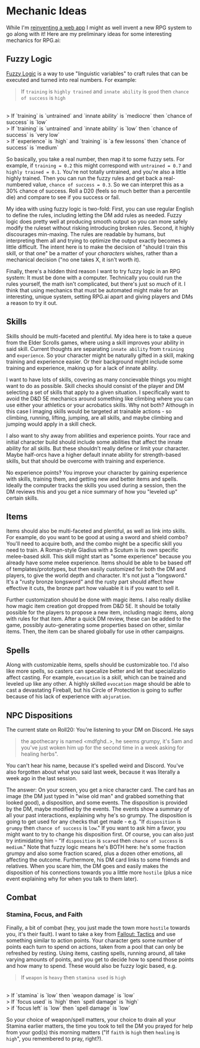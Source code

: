 # Mechanic Ideas
While I'm [reinventing a web app](/devlog/first-steps) I might as well invent a new RPG system to
go along with it! Here are my preliminary ideas for some interesting mechanics for RPG.ai:

## Fuzzy Logic
[Fuzzy Logic](https://en.wikipedia.org/wiki/Fuzzy_logic) is a way to use "linguistic variables" to
craft rules that can be executed and turned into real numbers. For example:

> If `training` is `highly trained` and `innate ability` is `good` then `chance of success` is `high`
<br />
> If `training` is `untrained` and `innate ability` is `mediocre` then `chance of success` is `low`
<br />
> If `training` is `untrained` and `innate ability` is `low` then `chance of success` is `very low`
<br />
> If `experience` is `high` and `training` is `a few lessons` then `chance of success` is `medium`

So basically, you take a real number, then map it to some fuzzy sets. For example, if `training = 0.2`
this might correspond with `untrained = 0.7` and `highly trained = 0.1`. You're not totally untrained,
and you're also a little highly trained. Then you can run the fuzzy rules and get back a real-numbered value,
`chance of success = 0.3`. So we can interpret this as a 30% chance of success. Roll a D20 (feels so
much better than a percentile die) and compare to see if you success or fail.

My idea with using fuzzy logic is two-fold: First, you can use regular English to define the rules,
including letting the DM add rules as needed. Fuzzy logic does pretty well at producing smooth
output so you can more safely modify the ruleset without risking introducing broken rules. Second,
it highly discourages min-maxing. The rules are readable by humans, but interpreting them all and
trying to optimize the output exactly becomes a little difficult. The intent here is to make the
decision of "should I train this skill, or that one" be a matter of your _characters_ wishes, rather
than a mechanical decision ("no one takes X, it isn't worth it).

Finally, there's a hidden third reason I want to try fuzzy logic in an RPG system: It must be done
with a computer. Technically you could run the rules yourself, the math isn't complicated, but
there's just so _much_ of it. I think that using mechanics that must be automated might make for an
interesting, unique system, setting RPG.ai apart and giving players and DMs a reason to try it out.

## Skills
Skills should be multi-faceted and plentiful. My idea here is to take a queue from the Elder Scrolls
games, where using a skill improves your ability in said skill. Current thoughts are separating
`innate ability` from `training` and `experience`. So your character might be naturally gifted in a
skill, making training and experience easier. Or their background might include some training and
experience, making up for a lack of innate ability.

I want to have lots of skills, covering as many concievable things you might want to do as possible.
Skill checks should consist of the player and DM selecting a set of skills that apply to a given
situation. I specifically want to avoid the D&D 5E mechanics around something like climbing where
you can use either your athletics or your acrobatics skills. Why not both? Although in this case I
imaging skills would be targeted at trainable actions - so climbing, running, lifting, jumping, are
all skills, and maybe climbing and jumping would apply in a skill check.

I also want to shy away from abilities and experience points. Your race and initial character build
should include some abilities that affect the innate ability for all skills. But these shouldn't
really define or limit your character. Maybe half-orcs have a higher default innate ability for
strength-based skills, but that should be overcome with training and experience.

No experience points‽ You improve your character by gaining experience with skills, training them,
and getting new and better items and spells. Ideally the computer tracks the skills you used during
a session, then the DM reviews this and you get a nice summary of how you "leveled up" certain
skills.

## Items
Items should also be multi-faceted and plentiful, as well as link into skills. For example, do you
want to be good at using a sword and shield combo? You'll need to acquire both, and the combo might
be a specific skill you need to train. A Roman-style Gladius with a Scutum is its own specific
melee-based skill. This skill might start as "some experience" because you already have some melee
experience. Items should be able to be based off of templates/prototypes, but then easily customized
for both the DM and players, to give the world depth and character. It's not just a "longsword."
It's a "rusty bronze longsword" and the rusty part should affect how effective it cuts, the bronze
part how valuable it is if you want to sell it.

Further customization should be done with magic items. I also really dislike how magic item creation
got dropped from D&D 5E. It should be totally possible for the players to propose a new item,
including magic items, along with rules for that item. After a quick DM review, these can be added
to the game, possibly auto-generating some properties based on other, similar items. Then, the item
can be shared globally for use in other campaigns.

## Spells
Along with customizable items, spells should be customizable too. I'd also like more spells, so
casters can specalize better and let that specializatio affect casting. For example, `evocation` is
a _skill_, which can be trained and leveled up like any other. A highly skilled `evocation` mage
should be able to cast a devastating Fireball, but his Circle of Protection is going to suffer
because of his lack of experience with `abjuration`.

## NPC Dispositions
The current state on Roll20: You're listening to your DM on Discord. He says

> the apothecary is named <mdfghd..>, he seems grumpy, it's 5am and you've just woken him up for the
> second time in a week asking for healing herbs".

You can't hear his name, because it's spelled weird and Discord. You've also forgotten about what
you said last week, because it was literally a week ago in the last session.

The answer: On your screen, you get a nice character card. The card has an image (the DM just typed
in "wise old man" and grabbed something that looked good), a disposition, and some events. The
disposition is provided by the DM, maybe modified by the events. The events show a summary of all
your past interactions, explaining why he's so grumpy. The disposition is going to get used for any
checks that get made - e.g. "If `disposition` is `grumpy` then `chance of success` is `low`." If you
want to ask him a favor, you might want to try to change his disposition first. Of course, you can
also just try intimidating him - "If `disposition` is `scared` then `chance of success` is
`medium`." Note that fuzzy logic means he's BOTH here: he's some fraction grumpy and also some
fraction scared, plus a dozen other emotions, all affecting the outcome. Furthermore, his DM card
links to some friends and relatives. When you scare him, the DM goes and easily makes the
disposition of his connections towards you a little more `hostile` (plus a nice event explaining
why for when you talk to them later).

## Combat

### Stamina, Focus, and Faith
Finally, a bit of combat (hey, you just made the town more `hostile` towards you, it's their fault).
I want to take a key from [Fallout: Tactics](https://en.wikipedia.org/wiki/Fallout_Tactics:_Brotherhood_of_Steel)
and use something similar to action points. Your character gets some number of points each turn to
spend on actions, taken from a pool that can only be refreshed by resting. Using items, casting
spells, running around, all take varying amounts of points, and you get to decide how to spend
those points and how many to spend. These would also be fuzzy logic based, e.g.

> If `weapon` is `heavy` then `stamina used` is `high`
<br />
> If `stamina` is `low` then `weapon damage` is `low`
<br />
> If `focus used` is `high` then `spell damage` is `high`
<br />
> if `focus left` is `low` then `spell damage` is `low`

So your choice of weapon/spell matters, your choice to drain all your Stamina earlier matters, the
time you took to tell the DM you prayed for help from your god(s) this morning matters ("If `faith`
is `high` then `healing` is `high`", you remembered to pray, right?).